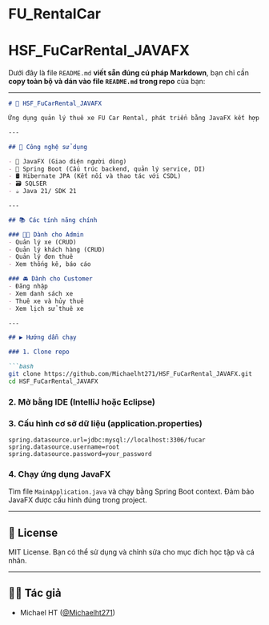# FU_RentalCar
# HSF_FuCarRental_JAVAFX
Dưới đây là file `README.md` **viết sẵn đúng cú pháp Markdown**, bạn chỉ cần **copy toàn bộ và dán vào file `README.md` trong repo** của bạn:

---

```markdown
# 🚗 HSF_FuCarRental_JAVAFX

Ứng dụng quản lý thuê xe FU Car Rental, phát triển bằng JavaFX kết hợp với Spring Boot và Hibernate. Dự án chuyển đổi từ giao diện web (Thymeleaf) sang giao diện desktop hiện đại với JavaFX.

---

## 🧰 Công nghệ sử dụng

- 🔧 JavaFX (Giao diện người dùng)
- 🌱 Spring Boot (Cấu trúc backend, quản lý service, DI)
- 🛢 Hibernate JPA (Kết nối và thao tác với CSDL)
- 🗃 SQLSER 
- ☕ Java 21/ SDK 21

---

## 📚 Các tính năng chính

### 🧑‍💼 Dành cho Admin
- Quản lý xe (CRUD)
- Quản lý khách hàng (CRUD)
- Quản lý đơn thuê
- Xem thống kê, báo cáo

### 🚘 Dành cho Customer
- Đăng nhập
- Xem danh sách xe
- Thuê xe và hủy thuê
- Xem lịch sử thuê xe

---

## ▶️ Hướng dẫn chạy

### 1. Clone repo

```bash
git clone https://github.com/Michaelht271/HSF_FuCarRental_JAVAFX.git
cd HSF_FuCarRental_JAVAFX
````

### 2. Mở bằng IDE (IntelliJ hoặc Eclipse)

### 3. Cấu hình cơ sở dữ liệu (application.properties)

```properties
spring.datasource.url=jdbc:mysql://localhost:3306/fucar
spring.datasource.username=root
spring.datasource.password=your_password
```

### 4. Chạy ứng dụng JavaFX

Tìm file `MainApplication.java` và chạy bằng Spring Boot context. Đảm bảo JavaFX được cấu hình đúng trong project.

---

## 📜 License

MIT License. Bạn có thể sử dụng và chỉnh sửa cho mục đích học tập và cá nhân.

---

## 👨‍💻 Tác giả

* Michael HT ([@Michaelht271](https://github.com/Michaelht271))

